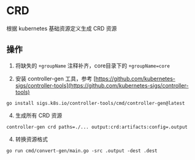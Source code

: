 # CRD

根据 kubernetes 基础资源定义生成 CRD 资源

## 操作

1. 将缺失的 `+groupName` 注释补齐，core目录下的 `+groupName=core`

2. 安装 controller-gen 工具，参考 [https://github.com/kubernetes-sigs/controller-tools](https://github.com/kubernetes-sigs/controller-tools)
```shell
go install sigs.k8s.io/controller-tools/cmd/controller-gen@latest
```

4. 生成所有 CRD 资源
```shell
controller-gen crd paths=./... output:crd:artifacts:config=.output
```

4. 转换资源格式
```shell
go run cmd/convert-gen/main.go -src .output -dest .dest
```